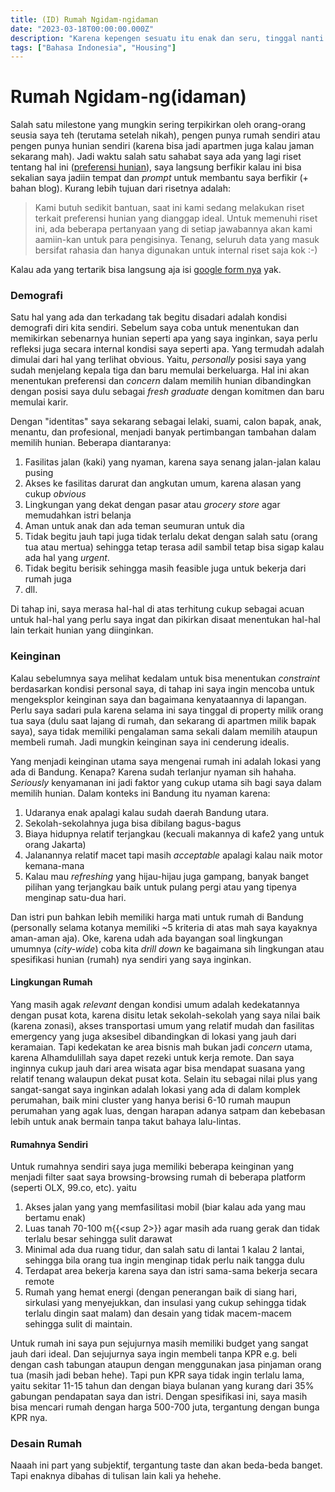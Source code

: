 ```yaml
---
title: (ID) Rumah Ngidam-ngidaman
date: "2023-03-18T00:00:00.000Z"
description: "Karena kepengen sesuatu itu enak dan seru, tinggal nanti aja mikirin realisasinya gimana hahaha"
tags: ["Bahasa Indonesia", "Housing"]
---
```


# Rumah Ngidam-ng(idaman)

Salah satu milestone yang mungkin sering terpikirkan oleh orang-orang seusia saya teh (terutama setelah nikah), pengen punya rumah sendiri atau pengen punya hunian sendiri (karena bisa jadi apartmen juga kalau jaman sekarang mah). Jadi waktu salah satu sahabat saya ada yang lagi riset tentang hal ini ([preferensi hunian](https://docs.google.com/forms/d/e/1FAIpQLScamAE7KNiGOvqD8gG7Ygjvim2TA6UYC04QiPWW-yruPuQ6uw/formResponse)), saya langsung berfikir kalau ini bisa sekalian saya jadiin tempat dan *prompt* untuk membantu saya berfikir (+ bahan blog). Kurang lebih tujuan dari risetnya adalah:

> Kami butuh sedikit bantuan, saat ini kami sedang melakukan riset terkait preferensi hunian yang dianggap ideal. Untuk memenuhi riset ini, ada beberapa pertanyaan yang di setiap jawabannya akan kami aamiin-kan untuk para pengisinya. Tenang, seluruh data yang masuk bersifat rahasia dan hanya digunakan untuk internal riset saja kok :-)

Kalau ada yang tertarik bisa langsung aja isi [google form nya](https://docs.google.com/forms/d/e/1FAIpQLScamAE7KNiGOvqD8gG7Ygjvim2TA6UYC04QiPWW-yruPuQ6uw) yak.

### Demografi

Satu hal yang ada dan terkadang tak begitu disadari adalah kondisi demografi diri kita sendiri. Sebelum saya coba untuk menentukan dan memikirkan sebenarnya hunian seperti apa yang saya inginkan, saya perlu refleksi juga secara internal kondisi saya seperti apa. Yang termudah adalah dimulai dari hal yang terlihat obvious. Yaitu, *personally* posisi saya  yang sudah menjelang kepala tiga dan baru memulai berkeluarga. Hal ini akan menentukan preferensi dan *concern* dalam memilih hunian dibandingkan dengan posisi saya dulu sebagai *fresh graduate* dengan komitmen dan baru memulai karir.

Dengan "identitas" saya sekarang sebagai lelaki, suami, calon bapak, anak, menantu, dan profesional, menjadi banyak pertimbangan tambahan dalam memilih hunian. Beberapa diantaranya:

1. Fasilitas jalan (kaki) yang nyaman, karena saya senang jalan-jalan kalau pusing
2. Akses ke fasilitas darurat dan angkutan umum, karena alasan yang cukup *obvious*
3. Lingkungan yang dekat dengan pasar atau *grocery store* agar memudahkan istri belanja
4. Aman untuk anak dan ada teman seumuran untuk dia
5. Tidak begitu jauh tapi juga tidak terlalu dekat dengan salah satu (orang tua atau mertua) sehingga tetap terasa adil sambil tetap bisa sigap kalau ada hal yang *urgent*.
6. Tidak begitu berisik sehingga masih feasible juga untuk bekerja dari rumah juga
7. dll.

Di tahap ini, saya merasa hal-hal di atas terhitung cukup sebagai acuan untuk hal-hal yang perlu saya ingat dan pikirkan disaat menentukan hal-hal lain terkait hunian yang diinginkan.

### Keinginan

Kalau sebelumnya saya melihat kedalam untuk bisa menentukan *constraint* berdasarkan kondisi personal saya, di tahap ini saya ingin mencoba untuk mengeksplor keinginan saya dan bagaimana kenyataannya di lapangan. Perlu saya sadari pula karena selama ini saya tinggal di property milik orang tua saya (dulu saat lajang di rumah, dan sekarang di apartmen milik bapak saya), saya tidak memiliki pengalaman sama sekali dalam memilih ataupun membeli rumah. Jadi mungkin keinginan saya ini cenderung idealis.

Yang menjadi keinginan utama saya mengenai rumah ini adalah lokasi yang ada di Bandung. Kenapa? Karena sudah terlanjur nyaman sih hahaha. *Seriously* kenyamanan ini jadi faktor yang cukup utama sih bagi saya dalam memilih hunian. Dalam konteks ini Bandung itu nyaman karena:

1. Udaranya enak apalagi kalau sudah daerah Bandung utara.
2. Sekolah-sekolahnya juga bisa dibilang bagus-bagus
3. Biaya hidupnya relatif terjangkau (kecuali makannya di kafe2 yang untuk orang Jakarta)
4. Jalanannya relatif macet tapi masih *acceptable* apalagi kalau naik motor kemana-mana
5. Kalau mau *refreshing* yang hijau-hijau juga gampang, banyak banget pilihan yang terjangkau baik untuk pulang pergi atau yang tipenya menginap satu-dua hari.

Dan istri pun bahkan lebih memiliki harga mati untuk rumah di Bandung (personally selama kotanya memiliki ~5 kriteria di atas mah saya kayaknya aman-aman aja). Oke, karena udah ada bayangan soal lingkungan umumnya (*city-wide*) coba kita *drill down* ke bagaimana sih lingkungan atau spesifikasi hunian (rumah) nya sendiri yang saya inginkan.

#### Lingkungan Rumah

Yang masih agak *relevant* dengan kondisi umum adalah kedekatannya dengan pusat kota, karena disitu letak sekolah-sekolah yang saya nilai baik (karena zonasi), akses transportasi umum yang relatif mudah dan fasilitas emergency yang juga aksesibel dibandingkan di lokasi yang jauh dari keramaian. Tapi kedekatan ke area bisnis mah bukan jadi *concern* utama, karena Alhamdulillah saya dapet rezeki untuk kerja remote. Dan saya inginnya cukup jauh dari area wisata agar bisa mendapat suasana yang relatif tenang walaupun dekat pusat kota. Selain itu sebagai nilai plus yang sangat-sangat saya inginkan adalah lokasi yang ada di dalam komplek perumahan, baik mini cluster yang hanya berisi 6-10 rumah maupun perumahan yang agak luas, dengan harapan adanya satpam dan kebebasan lebih untuk anak bermain tanpa takut bahaya lalu-lintas.

#### Rumahnya Sendiri

Untuk rumahnya sendiri saya juga memiliki beberapa keinginan yang menjadi filter saat saya browsing-browsing rumah di beberapa platform (seperti OLX, 99.co, etc). yaitu

1. Akses jalan yang yang memfasilitasi mobil (biar kalau ada yang mau bertamu enak)
2. Luas tanah 70-100 m{{<sup 2>}} agar masih ada ruang gerak dan tidak terlalu besar sehingga sulit darawat
3. Minimal ada dua ruang tidur, dan salah satu di lantai 1 kalau 2 lantai, sehingga bila orang tua ingin menginap tidak perlu naik tangga dulu
4. Terdapat area bekerja karena saya dan istri sama-sama bekerja secara remote
5. Rumah yang hemat energi (dengan penerangan baik di siang hari, sirkulasi yang menyejukkan, dan insulasi yang cukup sehingga tidak terlalu dingin saat malam) dan desain yang tidak macem-macem sehingga sulit di maintain.

Untuk rumah ini saya pun sejujurnya masih memiliki budget yang sangat jauh dari ideal. Dan sejujurnya saya ingin membeli tanpa KPR e.g. beli dengan cash tabungan ataupun dengan menggunakan jasa pinjaman orang tua (masih jadi beban hehe). Tapi pun KPR saya tidak ingin terlalu lama, yaitu sekitar 11-15 tahun dan dengan biaya bulanan yang kurang dari 35% gabungan pendapatan saya dan istri. Dengan spesifikasi ini, saya masih bisa mencari rumah dengan harga 500-700 juta, tergantung dengan bunga KPR nya.

### Desain Rumah

Naaah ini part yang subjektif, tergantung taste dan akan beda-beda banget. Tapi enaknya dibahas di tulisan lain kali ya hehehe.